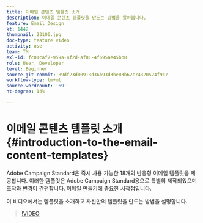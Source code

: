 ```yaml
---
title: 이메일 콘텐츠 템플릿 소개
description: 이메일 콘텐츠 템플릿을 만드는 방법을 알아봅니다.
feature: Email Design
kt: 1442
thumbnail: 23106.jpg
doc-type: feature video
activity: use
team: TM
exl-id: fc01caf7-959a-4f2d-af81-4f695ae45bb8
role: User, Developer
level: Beginner
source-git-commit: 89df23d00913d36b93d3be03b62c74320524f9c7
workflow-type: tm+mt
source-wordcount: '69'
ht-degree: 14%

---
```


# 이메일 콘텐츠 템플릿 소개 {#introduction-to-the-email-content-templates}

Adobe Campaign Standard은 즉시 사용 가능한 18개의 반응형 이메일 템플릿을 제공합니다. 이러한 템플릿은 Adobe Campaign Standard용으로 특별히 제작되었으며 조작과 변경이 간편합니다. 이메일 만들기에 중요한 시작점입니다.

이 비디오에서는 템플릿을 소개하고 자신만의 템플릿을 만드는 방법을 설명합니다.

>[!VIDEO](https://video.tv.adobe.com/v/23106?quality=12&learn=on)
